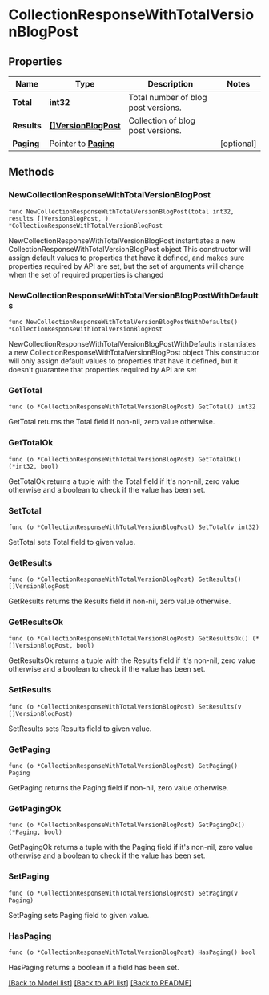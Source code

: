# CollectionResponseWithTotalVersionBlogPost

## Properties

Name | Type | Description | Notes
------------ | ------------- | ------------- | -------------
**Total** | **int32** | Total number of blog post versions. | 
**Results** | [**[]VersionBlogPost**](VersionBlogPost.md) | Collection of blog post versions. | 
**Paging** | Pointer to [**Paging**](Paging.md) |  | [optional] 

## Methods

### NewCollectionResponseWithTotalVersionBlogPost

`func NewCollectionResponseWithTotalVersionBlogPost(total int32, results []VersionBlogPost, ) *CollectionResponseWithTotalVersionBlogPost`

NewCollectionResponseWithTotalVersionBlogPost instantiates a new CollectionResponseWithTotalVersionBlogPost object
This constructor will assign default values to properties that have it defined,
and makes sure properties required by API are set, but the set of arguments
will change when the set of required properties is changed

### NewCollectionResponseWithTotalVersionBlogPostWithDefaults

`func NewCollectionResponseWithTotalVersionBlogPostWithDefaults() *CollectionResponseWithTotalVersionBlogPost`

NewCollectionResponseWithTotalVersionBlogPostWithDefaults instantiates a new CollectionResponseWithTotalVersionBlogPost object
This constructor will only assign default values to properties that have it defined,
but it doesn't guarantee that properties required by API are set

### GetTotal

`func (o *CollectionResponseWithTotalVersionBlogPost) GetTotal() int32`

GetTotal returns the Total field if non-nil, zero value otherwise.

### GetTotalOk

`func (o *CollectionResponseWithTotalVersionBlogPost) GetTotalOk() (*int32, bool)`

GetTotalOk returns a tuple with the Total field if it's non-nil, zero value otherwise
and a boolean to check if the value has been set.

### SetTotal

`func (o *CollectionResponseWithTotalVersionBlogPost) SetTotal(v int32)`

SetTotal sets Total field to given value.


### GetResults

`func (o *CollectionResponseWithTotalVersionBlogPost) GetResults() []VersionBlogPost`

GetResults returns the Results field if non-nil, zero value otherwise.

### GetResultsOk

`func (o *CollectionResponseWithTotalVersionBlogPost) GetResultsOk() (*[]VersionBlogPost, bool)`

GetResultsOk returns a tuple with the Results field if it's non-nil, zero value otherwise
and a boolean to check if the value has been set.

### SetResults

`func (o *CollectionResponseWithTotalVersionBlogPost) SetResults(v []VersionBlogPost)`

SetResults sets Results field to given value.


### GetPaging

`func (o *CollectionResponseWithTotalVersionBlogPost) GetPaging() Paging`

GetPaging returns the Paging field if non-nil, zero value otherwise.

### GetPagingOk

`func (o *CollectionResponseWithTotalVersionBlogPost) GetPagingOk() (*Paging, bool)`

GetPagingOk returns a tuple with the Paging field if it's non-nil, zero value otherwise
and a boolean to check if the value has been set.

### SetPaging

`func (o *CollectionResponseWithTotalVersionBlogPost) SetPaging(v Paging)`

SetPaging sets Paging field to given value.

### HasPaging

`func (o *CollectionResponseWithTotalVersionBlogPost) HasPaging() bool`

HasPaging returns a boolean if a field has been set.


[[Back to Model list]](../README.md#documentation-for-models) [[Back to API list]](../README.md#documentation-for-api-endpoints) [[Back to README]](../README.md)


